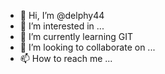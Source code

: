 - 👋 Hi, I’m @delphy44
- 👀 I’m interested in ...
- 🌱 I’m currently learning GIT
- 💞️ I’m looking to collaborate on ...
- 📫 How to reach me ...

<!---
delphy44/delphy44 is a ✨ special ✨ repository because its `README.md` (this file) appears on your GitHub profile.
You can click the Preview link to take a look at your changes.
--->

